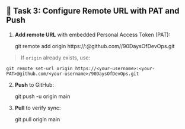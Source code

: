## 🔐 Task 3: Configure Remote URL with PAT and Push

1. **Add remote URL** with embedded Personal Access Token (PAT):

    git remote add origin https://<your-username>:<your-PAT>@github.com/<your-username>/90DaysOfDevOps.git

> If `origin` already exists, use:

    git remote set-url origin https://<your-username>:<your-PAT>@github.com/<your-username>/90DaysOfDevOps.git

2. **Push** to GitHub:

    git push -u origin main

3. **Pull** to verify sync:

    git pull origin main

